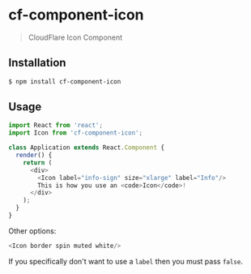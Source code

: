 # cf-component-icon

> CloudFlare Icon Component

## Installation

```sh
$ npm install cf-component-icon
```

## Usage

```js
import React from 'react';
import Icon from 'cf-component-icon';

class Application extends React.Component {
  render() {
    return (
      <div>
        <Icon label="info-sign" size="xlarge" label="Info"/>
        This is how you use an <code>Icon</code>!
      </div>
    );
  }
}
```

Other options:

```js
<Icon border spin muted white/>
```

If you specifically don't want to use a `label` then you must pass `false`.
